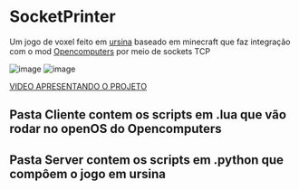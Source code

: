 # SocketPrinter
Um jogo de voxel feito em [ursina](https://www.ursinaengine.org/) baseado em minecraft que faz integração com o mod [Opencomputers](https://www.curseforge.com/minecraft/mc-mods/opencomputers]) por meio de sockets TCP

![image](https://user-images.githubusercontent.com/66850003/159809415-5a6058d4-6955-444b-906b-732c66617869.png)
![image](https://user-images.githubusercontent.com/66850003/159812477-13d7e53e-e16f-4ebc-8c89-7061dfdd4f9c.png)

[VIDEO APRESENTANDO O PROJETO](https://www.youtube.com/watch?v=OLIFkjRM4FE)

## Pasta Cliente contem os scripts em .lua que vão rodar no openOS do Opencomputers
## Pasta Server contem os scripts em .python que compôem o jogo em ursina
